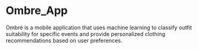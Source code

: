 # Ombre_App
Ombré is a mobile application that uses machine learning to classify outfit suitability for specific events and provide personalized clothing recommendations based on user preferences.
